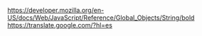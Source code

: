 https://developer.mozilla.org/en-US/docs/Web/JavaScript/Reference/Global_Objects/String/bold
https://translate.google.com/?hl=es